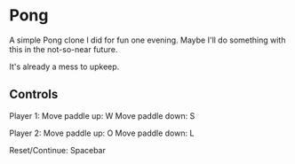 Pong
====

A simple Pong clone I did for fun one evening. Maybe I'll do something with this
in the not-so-near future.

It's already a mess to upkeep.

Controls
--------

Player 1: 
    Move paddle up: W
    Move paddle down: S

Player 2:
    Move paddle up: O
    Move paddle down: L

Reset/Continue: Spacebar
